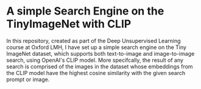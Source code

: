 # A simple Search Engine on the TinyImageNet with CLIP
In this repository, created as part of the Deep Unsupervised Learning course at Oxford LMH, I have set up a simple search engine on the Tiny ImageNet dataset, which supports both text-to-image and image-to-image search, using OpenAI's CLIP model. More specifcally, the result of any search is comprised of the images in the dataset whose embeddings from the CLIP model have the highest cosine similarity with the given search prompt or image.

